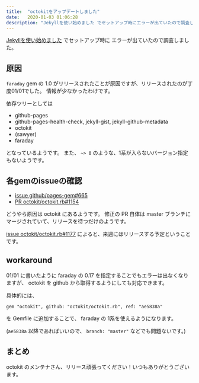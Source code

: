 ```yaml
---
title:  "octokitをアップデートしました"
date:   2020-01-03 01:06:28
description: "Jekyllを使い始めました でセットアップ時にエラーが出ていたので調査しました"
---
```


[Jekyllを使い始めました](/introduction-of-jekyll/) でセットアップ時に
エラーが出ていたので調査しました。

## 原因

`faraday` gem の 1.0 がリリースされたことが原因ですが、リリースされたのが丁度01/01でした。
情報が少なかったわけです。

依存ツリーとしては

- github-pages
- github-pages-health-check, jekyll-gist, jekyll-github-metadata
- octokit
- (sawyer)
- faraday

となっているようです。
また、 `~> 0` のような、1系が入らないバージョン指定もないようです。

## 各gemのissueの確認

- [issue github/pages-gem#665](https://github.com/github/pages-gem/issues/665)
- [PR octokit/octokit.rb#1154](https://github.com/octokit/octokit.rb/pull/1154)

どうやら原因は octokit にあるようです。
修正の PR 自体は master ブランチにマージされていて、リリースを待つだけのようです。

[issue octokit/octokit.rb#1177](https://github.com/octokit/octokit.rb/issues/1177) によると、来週にはリリースする予定ということです。

## workaround

01/01 に書いたように faraday の 0.17 を指定することでもエラーは出なくなりますが、
octokit を github から取得するようにしても対応できます。

具体的には、

```
gem "octokit", github: "octokit/octokit.rb", ref: "ae5838a"
```

を Gemfile に追加することで、 faraday の 1系を使えるようになります。

(`ae5838a` 以降であればいいので、 `branch: "master"` などでも問題ないです。)

## まとめ

octokit のメンテナさん、リリース頑張ってください！いつもありがとうございます。
